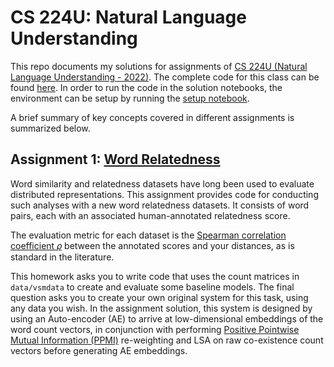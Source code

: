 # CS 224U: Natural Language Understanding
This repo documents my solutions for  assignments of 
[CS 224U (Natural Language Understanding - 2022)](http://web.stanford.edu/class/cs224u/). The complete code for this
class can be found [here](https://github.com/cgpotts/cs224u). In order to run the code in the solution notebooks, the
environment can be setup by running the [setup notebook](setup.ipynb).

A brief summary of key concepts covered in different assignments is summarized below.

## Assignment 1: [Word Relatedness](hw_wordrelatedness.ipynb)
Word similarity and relatedness datasets have long been used to evaluate distributed representations. 
This assignment provides code for conducting such analyses with a new word relatedness datasets. 
It consists of word pairs, each with an associated human-annotated relatedness score.

The evaluation metric for each dataset is the 
[Spearman correlation coefficient  𝜌](https://en.wikipedia.org/wiki/Spearman%27s_rank_correlation_coefficient) between 
the annotated scores and your distances, as is standard in the literature.

This homework asks you to write code that uses the count matrices in `data/vsmdata` to create and 
evaluate some baseline models. The final question asks you to create your own original system for this task, 
using any data you wish. In the assignment solution, this system is designed by using an Auto-encoder (AE) to 
arrive at low-dimensional embeddings of the word count vectors, in conjunction with performing 
[Positive Pointwise Mutual Information (PPMI)](https://en.wikipedia.org/wiki/Pointwise_mutual_information) re-weighting 
and LSA on raw co-existence count vectors before generating AE embeddings. 
